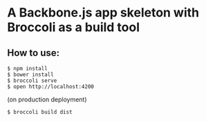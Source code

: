 A Backbone.js app skeleton with Broccoli as a build tool
=====

How to use:
-----

    $ npm install
    $ bower install
    $ broccoli serve
    $ open http://localhost:4200

(on production deployment)

    $ broccoli build dist